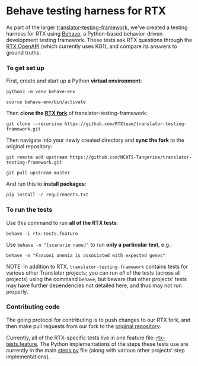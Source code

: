 # Behave testing harness for RTX

As part of the larger [translator-testing-framework](https://github.com/NCATS-Tangerine/translator-testing-framework), 
we've created a testing harness for RTX using [Behave](https://behave.readthedocs.io/en/latest/), a Python-based 
behavior-driven development testing framework. These tests ask RTX questions through the [RTX OpenAPI](https://rtx.ncats.io/api/rtx/v1/ui/)
(which currently uses KG1), and compare its answers to ground truths.

### To get set up

First, create and start up a Python **virtual environment**:

    python3 -m venv behave-env

    source behave-env/bin/activate

Then **clone the [RTX fork](https://github.com/RTXteam/translator-testing-framework)** of translator-testing-framework:

    git clone --recursive https://github.com/RTXteam/translator-testing-framework.git
    
Then navigate into your newly created directory and **sync the fork** to the original repository:

    git remote add upstream https://github.com/NCATS-Tangerine/translator-testing-framework.git

    git pull upstream master
    
And run this to **install packages**:

    pip install -r requirements.txt

### To run the tests

Use this command to run **all of the RTX tests**:

    behave -i rtx-tests.feature

Use `behave -n "[scenario name]"` to run **only a particular test**, e.g.:

    behave -n "Fanconi anemia is associated with expected genes"

NOTE: In addition to RTX, `translator-testing-framework` contains tests for various other Translator projects; you can run
_all_ of the tests (across all projects) using the command `behave`, but beware that other projects' tests may have further
dependencies not detailed here, and thus may not run properly.

### Contributing code

The going protocol for contributing is to push changes to our RTX fork, and then make pull requests from our fork 
to the [original repository](https://github.com/NCATS-Tangerine/translator-testing-framework).

Currently, all of the RTX-specific tests live in one feature file: [rtx-tests.feature](https://github.com/RTXteam/translator-testing-framework/blob/master/features/rtx-tests.feature). 
The Python implementations of the steps these tests use are currently in the main [steps.py](https://github.com/RTXteam/translator-testing-framework/blob/master/features/steps/steps.py) 
file (along with various other projects' step implementations).